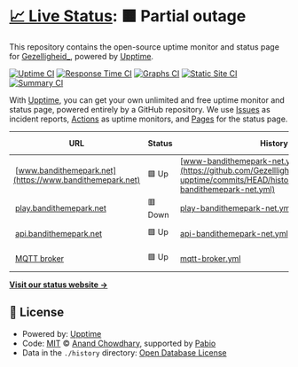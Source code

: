 # [📈 Live Status](https://gezellligheid.github.io/bandithemepark-upptime): <!--live status--> **🟧 Partial outage**

This repository contains the open-source uptime monitor and status page for [Gezelligheid\_](https://gezellligheid.github.io/bandithemepark-upptime), powered by [Upptime](https://github.com/upptime/upptime).

[![Uptime CI](https://github.com/gezellligheid/bandithemepark-upptime/workflows/Uptime%20CI/badge.svg)](https://github.com/gezellligheid/bandithemepark-upptime/actions?query=workflow%3A%22Uptime+CI%22)
[![Response Time CI](https://github.com/gezellligheid/bandithemepark-upptime/workflows/Response%20Time%20CI/badge.svg)](https://github.com/gezellligheid/bandithemepark-upptime/actions?query=workflow%3A%22Response+Time+CI%22)
[![Graphs CI](https://github.com/gezellligheid/bandithemepark-upptime/workflows/Graphs%20CI/badge.svg)](https://github.com/gezellligheid/bandithemepark-upptime/actions?query=workflow%3A%22Graphs+CI%22)
[![Static Site CI](https://github.com/gezellligheid/bandithemepark-upptime/workflows/Static%20Site%20CI/badge.svg)](https://github.com/gezellligheid/bandithemepark-upptime/actions?query=workflow%3A%22Static+Site+CI%22)
[![Summary CI](https://github.com/gezellligheid/bandithemepark-upptime/workflows/Summary%20CI/badge.svg)](https://github.com/gezellligheid/bandithemepark-upptime/actions?query=workflow%3A%22Summary+CI%22)

With [Upptime](https://upptime.js.org), you can get your own unlimited and free uptime monitor and status page, powered entirely by a GitHub repository. We use [Issues](https://github.com/gezellligheid/bandithemepark-upptime/issues) as incident reports, [Actions](https://github.com/gezellligheid/bandithemepark-upptime/actions) as uptime monitors, and [Pages](https://gezellligheid.github.io/bandithemepark-upptime) for the status page.

<!--start: status pages-->
<!-- This summary is generated by Upptime (https://github.com/upptime/upptime) -->
<!-- Do not edit this manually, your changes will be overwritten -->
<!-- prettier-ignore -->
| URL | Status | History | Response Time | Uptime |
| --- | ------ | ------- | ------------- | ------ |
| <img alt="" src="https://icons.duckduckgo.com/ip3/www.bandithemepark.net.ico" height="13"> [www.bandithemepark.net](https://www.bandithemepark.net) | 🟩 Up | [www-bandithemepark-net.yml](https://github.com/Gezellligheid/bandithemepark-upptime/commits/HEAD/history/www-bandithemepark-net.yml) | <details><summary><img alt="Response time graph" src="./graphs/www-bandithemepark-net/response-time-week.png" height="20"> 870ms</summary><br><a href="https://status.bandithemepark.net/history/www-bandithemepark-net"><img alt="Response time 855" src="https://img.shields.io/endpoint?url=https%3A%2F%2Fraw.githubusercontent.com%2FGezellligheid%2Fbandithemepark-upptime%2FHEAD%2Fapi%2Fwww-bandithemepark-net%2Fresponse-time.json"></a><br><a href="https://status.bandithemepark.net/history/www-bandithemepark-net"><img alt="24-hour response time 819" src="https://img.shields.io/endpoint?url=https%3A%2F%2Fraw.githubusercontent.com%2FGezellligheid%2Fbandithemepark-upptime%2FHEAD%2Fapi%2Fwww-bandithemepark-net%2Fresponse-time-day.json"></a><br><a href="https://status.bandithemepark.net/history/www-bandithemepark-net"><img alt="7-day response time 870" src="https://img.shields.io/endpoint?url=https%3A%2F%2Fraw.githubusercontent.com%2FGezellligheid%2Fbandithemepark-upptime%2FHEAD%2Fapi%2Fwww-bandithemepark-net%2Fresponse-time-week.json"></a><br><a href="https://status.bandithemepark.net/history/www-bandithemepark-net"><img alt="30-day response time 862" src="https://img.shields.io/endpoint?url=https%3A%2F%2Fraw.githubusercontent.com%2FGezellligheid%2Fbandithemepark-upptime%2FHEAD%2Fapi%2Fwww-bandithemepark-net%2Fresponse-time-month.json"></a><br><a href="https://status.bandithemepark.net/history/www-bandithemepark-net"><img alt="1-year response time 855" src="https://img.shields.io/endpoint?url=https%3A%2F%2Fraw.githubusercontent.com%2FGezellligheid%2Fbandithemepark-upptime%2FHEAD%2Fapi%2Fwww-bandithemepark-net%2Fresponse-time-year.json"></a></details> | <details><summary><a href="https://status.bandithemepark.net/history/www-bandithemepark-net">99.62%</a></summary><a href="https://status.bandithemepark.net/history/www-bandithemepark-net"><img alt="All-time uptime 99.93%" src="https://img.shields.io/endpoint?url=https%3A%2F%2Fraw.githubusercontent.com%2FGezellligheid%2Fbandithemepark-upptime%2FHEAD%2Fapi%2Fwww-bandithemepark-net%2Fuptime.json"></a><br><a href="https://status.bandithemepark.net/history/www-bandithemepark-net"><img alt="24-hour uptime 100.00%" src="https://img.shields.io/endpoint?url=https%3A%2F%2Fraw.githubusercontent.com%2FGezellligheid%2Fbandithemepark-upptime%2FHEAD%2Fapi%2Fwww-bandithemepark-net%2Fuptime-day.json"></a><br><a href="https://status.bandithemepark.net/history/www-bandithemepark-net"><img alt="7-day uptime 99.62%" src="https://img.shields.io/endpoint?url=https%3A%2F%2Fraw.githubusercontent.com%2FGezellligheid%2Fbandithemepark-upptime%2FHEAD%2Fapi%2Fwww-bandithemepark-net%2Fuptime-week.json"></a><br><a href="https://status.bandithemepark.net/history/www-bandithemepark-net"><img alt="30-day uptime 99.91%" src="https://img.shields.io/endpoint?url=https%3A%2F%2Fraw.githubusercontent.com%2FGezellligheid%2Fbandithemepark-upptime%2FHEAD%2Fapi%2Fwww-bandithemepark-net%2Fuptime-month.json"></a><br><a href="https://status.bandithemepark.net/history/www-bandithemepark-net"><img alt="1-year uptime 99.93%" src="https://img.shields.io/endpoint?url=https%3A%2F%2Fraw.githubusercontent.com%2FGezellligheid%2Fbandithemepark-upptime%2FHEAD%2Fapi%2Fwww-bandithemepark-net%2Fuptime-year.json"></a></details>
| <img alt="" src="https://icons.duckduckgo.com/ip3/api.mcsrvstat.us.ico" height="13"> [play.bandithemepark.net](https://api.mcsrvstat.us/2/play.bandithemepark.net) | 🟥 Down | [play-bandithemepark-net.yml](https://github.com/Gezellligheid/bandithemepark-upptime/commits/HEAD/history/play-bandithemepark-net.yml) | <details><summary><img alt="Response time graph" src="./graphs/play-bandithemepark-net/response-time-week.png" height="20"> 722ms</summary><br><a href="https://status.bandithemepark.net/history/play-bandithemepark-net"><img alt="Response time 500" src="https://img.shields.io/endpoint?url=https%3A%2F%2Fraw.githubusercontent.com%2FGezellligheid%2Fbandithemepark-upptime%2FHEAD%2Fapi%2Fplay-bandithemepark-net%2Fresponse-time.json"></a><br><a href="https://status.bandithemepark.net/history/play-bandithemepark-net"><img alt="24-hour response time 684" src="https://img.shields.io/endpoint?url=https%3A%2F%2Fraw.githubusercontent.com%2FGezellligheid%2Fbandithemepark-upptime%2FHEAD%2Fapi%2Fplay-bandithemepark-net%2Fresponse-time-day.json"></a><br><a href="https://status.bandithemepark.net/history/play-bandithemepark-net"><img alt="7-day response time 722" src="https://img.shields.io/endpoint?url=https%3A%2F%2Fraw.githubusercontent.com%2FGezellligheid%2Fbandithemepark-upptime%2FHEAD%2Fapi%2Fplay-bandithemepark-net%2Fresponse-time-week.json"></a><br><a href="https://status.bandithemepark.net/history/play-bandithemepark-net"><img alt="30-day response time 512" src="https://img.shields.io/endpoint?url=https%3A%2F%2Fraw.githubusercontent.com%2FGezellligheid%2Fbandithemepark-upptime%2FHEAD%2Fapi%2Fplay-bandithemepark-net%2Fresponse-time-month.json"></a><br><a href="https://status.bandithemepark.net/history/play-bandithemepark-net"><img alt="1-year response time 500" src="https://img.shields.io/endpoint?url=https%3A%2F%2Fraw.githubusercontent.com%2FGezellligheid%2Fbandithemepark-upptime%2FHEAD%2Fapi%2Fplay-bandithemepark-net%2Fresponse-time-year.json"></a></details> | <details><summary><a href="https://status.bandithemepark.net/history/play-bandithemepark-net">100.00%</a></summary><a href="https://status.bandithemepark.net/history/play-bandithemepark-net"><img alt="All-time uptime 100.00%" src="https://img.shields.io/endpoint?url=https%3A%2F%2Fraw.githubusercontent.com%2FGezellligheid%2Fbandithemepark-upptime%2FHEAD%2Fapi%2Fplay-bandithemepark-net%2Fuptime.json"></a><br><a href="https://status.bandithemepark.net/history/play-bandithemepark-net"><img alt="24-hour uptime 100.00%" src="https://img.shields.io/endpoint?url=https%3A%2F%2Fraw.githubusercontent.com%2FGezellligheid%2Fbandithemepark-upptime%2FHEAD%2Fapi%2Fplay-bandithemepark-net%2Fuptime-day.json"></a><br><a href="https://status.bandithemepark.net/history/play-bandithemepark-net"><img alt="7-day uptime 100.00%" src="https://img.shields.io/endpoint?url=https%3A%2F%2Fraw.githubusercontent.com%2FGezellligheid%2Fbandithemepark-upptime%2FHEAD%2Fapi%2Fplay-bandithemepark-net%2Fuptime-week.json"></a><br><a href="https://status.bandithemepark.net/history/play-bandithemepark-net"><img alt="30-day uptime 100.00%" src="https://img.shields.io/endpoint?url=https%3A%2F%2Fraw.githubusercontent.com%2FGezellligheid%2Fbandithemepark-upptime%2FHEAD%2Fapi%2Fplay-bandithemepark-net%2Fuptime-month.json"></a><br><a href="https://status.bandithemepark.net/history/play-bandithemepark-net"><img alt="1-year uptime 100.00%" src="https://img.shields.io/endpoint?url=https%3A%2F%2Fraw.githubusercontent.com%2FGezellligheid%2Fbandithemepark-upptime%2FHEAD%2Fapi%2Fplay-bandithemepark-net%2Fuptime-year.json"></a></details>
| <img alt="" src="https://icons.duckduckgo.com/ip3/api.bandithemepark.net.ico" height="13"> [api.bandithemepark.net](https://api.bandithemepark.net/) | 🟩 Up | [api-bandithemepark-net.yml](https://github.com/Gezellligheid/bandithemepark-upptime/commits/HEAD/history/api-bandithemepark-net.yml) | <details><summary><img alt="Response time graph" src="./graphs/api-bandithemepark-net/response-time-week.png" height="20"> 577ms</summary><br><a href="https://status.bandithemepark.net/history/api-bandithemepark-net"><img alt="Response time 519" src="https://img.shields.io/endpoint?url=https%3A%2F%2Fraw.githubusercontent.com%2FGezellligheid%2Fbandithemepark-upptime%2FHEAD%2Fapi%2Fapi-bandithemepark-net%2Fresponse-time.json"></a><br><a href="https://status.bandithemepark.net/history/api-bandithemepark-net"><img alt="24-hour response time 486" src="https://img.shields.io/endpoint?url=https%3A%2F%2Fraw.githubusercontent.com%2FGezellligheid%2Fbandithemepark-upptime%2FHEAD%2Fapi%2Fapi-bandithemepark-net%2Fresponse-time-day.json"></a><br><a href="https://status.bandithemepark.net/history/api-bandithemepark-net"><img alt="7-day response time 577" src="https://img.shields.io/endpoint?url=https%3A%2F%2Fraw.githubusercontent.com%2FGezellligheid%2Fbandithemepark-upptime%2FHEAD%2Fapi%2Fapi-bandithemepark-net%2Fresponse-time-week.json"></a><br><a href="https://status.bandithemepark.net/history/api-bandithemepark-net"><img alt="30-day response time 529" src="https://img.shields.io/endpoint?url=https%3A%2F%2Fraw.githubusercontent.com%2FGezellligheid%2Fbandithemepark-upptime%2FHEAD%2Fapi%2Fapi-bandithemepark-net%2Fresponse-time-month.json"></a><br><a href="https://status.bandithemepark.net/history/api-bandithemepark-net"><img alt="1-year response time 519" src="https://img.shields.io/endpoint?url=https%3A%2F%2Fraw.githubusercontent.com%2FGezellligheid%2Fbandithemepark-upptime%2FHEAD%2Fapi%2Fapi-bandithemepark-net%2Fresponse-time-year.json"></a></details> | <details><summary><a href="https://status.bandithemepark.net/history/api-bandithemepark-net">100.00%</a></summary><a href="https://status.bandithemepark.net/history/api-bandithemepark-net"><img alt="All-time uptime 100.00%" src="https://img.shields.io/endpoint?url=https%3A%2F%2Fraw.githubusercontent.com%2FGezellligheid%2Fbandithemepark-upptime%2FHEAD%2Fapi%2Fapi-bandithemepark-net%2Fuptime.json"></a><br><a href="https://status.bandithemepark.net/history/api-bandithemepark-net"><img alt="24-hour uptime 100.00%" src="https://img.shields.io/endpoint?url=https%3A%2F%2Fraw.githubusercontent.com%2FGezellligheid%2Fbandithemepark-upptime%2FHEAD%2Fapi%2Fapi-bandithemepark-net%2Fuptime-day.json"></a><br><a href="https://status.bandithemepark.net/history/api-bandithemepark-net"><img alt="7-day uptime 100.00%" src="https://img.shields.io/endpoint?url=https%3A%2F%2Fraw.githubusercontent.com%2FGezellligheid%2Fbandithemepark-upptime%2FHEAD%2Fapi%2Fapi-bandithemepark-net%2Fuptime-week.json"></a><br><a href="https://status.bandithemepark.net/history/api-bandithemepark-net"><img alt="30-day uptime 100.00%" src="https://img.shields.io/endpoint?url=https%3A%2F%2Fraw.githubusercontent.com%2FGezellligheid%2Fbandithemepark-upptime%2FHEAD%2Fapi%2Fapi-bandithemepark-net%2Fuptime-month.json"></a><br><a href="https://status.bandithemepark.net/history/api-bandithemepark-net"><img alt="1-year uptime 100.00%" src="https://img.shields.io/endpoint?url=https%3A%2F%2Fraw.githubusercontent.com%2FGezellligheid%2Fbandithemepark-upptime%2FHEAD%2Fapi%2Fapi-bandithemepark-net%2Fuptime-year.json"></a></details>
| <img alt="" src="https://icons.duckduckgo.com/ip3/null.ico" height="13"> [MQTT broker](54.36.178.219) | 🟩 Up | [mqtt-broker.yml](https://github.com/Gezellligheid/bandithemepark-upptime/commits/HEAD/history/mqtt-broker.yml) | <details><summary><img alt="Response time graph" src="./graphs/mqtt-broker/response-time-week.png" height="20"> 128ms</summary><br><a href="https://status.bandithemepark.net/history/mqtt-broker"><img alt="Response time 106" src="https://img.shields.io/endpoint?url=https%3A%2F%2Fraw.githubusercontent.com%2FGezellligheid%2Fbandithemepark-upptime%2FHEAD%2Fapi%2Fmqtt-broker%2Fresponse-time.json"></a><br><a href="https://status.bandithemepark.net/history/mqtt-broker"><img alt="24-hour response time 87" src="https://img.shields.io/endpoint?url=https%3A%2F%2Fraw.githubusercontent.com%2FGezellligheid%2Fbandithemepark-upptime%2FHEAD%2Fapi%2Fmqtt-broker%2Fresponse-time-day.json"></a><br><a href="https://status.bandithemepark.net/history/mqtt-broker"><img alt="7-day response time 128" src="https://img.shields.io/endpoint?url=https%3A%2F%2Fraw.githubusercontent.com%2FGezellligheid%2Fbandithemepark-upptime%2FHEAD%2Fapi%2Fmqtt-broker%2Fresponse-time-week.json"></a><br><a href="https://status.bandithemepark.net/history/mqtt-broker"><img alt="30-day response time 108" src="https://img.shields.io/endpoint?url=https%3A%2F%2Fraw.githubusercontent.com%2FGezellligheid%2Fbandithemepark-upptime%2FHEAD%2Fapi%2Fmqtt-broker%2Fresponse-time-month.json"></a><br><a href="https://status.bandithemepark.net/history/mqtt-broker"><img alt="1-year response time 106" src="https://img.shields.io/endpoint?url=https%3A%2F%2Fraw.githubusercontent.com%2FGezellligheid%2Fbandithemepark-upptime%2FHEAD%2Fapi%2Fmqtt-broker%2Fresponse-time-year.json"></a></details> | <details><summary><a href="https://status.bandithemepark.net/history/mqtt-broker">100.00%</a></summary><a href="https://status.bandithemepark.net/history/mqtt-broker"><img alt="All-time uptime 100.00%" src="https://img.shields.io/endpoint?url=https%3A%2F%2Fraw.githubusercontent.com%2FGezellligheid%2Fbandithemepark-upptime%2FHEAD%2Fapi%2Fmqtt-broker%2Fuptime.json"></a><br><a href="https://status.bandithemepark.net/history/mqtt-broker"><img alt="24-hour uptime 100.00%" src="https://img.shields.io/endpoint?url=https%3A%2F%2Fraw.githubusercontent.com%2FGezellligheid%2Fbandithemepark-upptime%2FHEAD%2Fapi%2Fmqtt-broker%2Fuptime-day.json"></a><br><a href="https://status.bandithemepark.net/history/mqtt-broker"><img alt="7-day uptime 100.00%" src="https://img.shields.io/endpoint?url=https%3A%2F%2Fraw.githubusercontent.com%2FGezellligheid%2Fbandithemepark-upptime%2FHEAD%2Fapi%2Fmqtt-broker%2Fuptime-week.json"></a><br><a href="https://status.bandithemepark.net/history/mqtt-broker"><img alt="30-day uptime 100.00%" src="https://img.shields.io/endpoint?url=https%3A%2F%2Fraw.githubusercontent.com%2FGezellligheid%2Fbandithemepark-upptime%2FHEAD%2Fapi%2Fmqtt-broker%2Fuptime-month.json"></a><br><a href="https://status.bandithemepark.net/history/mqtt-broker"><img alt="1-year uptime 100.00%" src="https://img.shields.io/endpoint?url=https%3A%2F%2Fraw.githubusercontent.com%2FGezellligheid%2Fbandithemepark-upptime%2FHEAD%2Fapi%2Fmqtt-broker%2Fuptime-year.json"></a></details>

<!--end: status pages-->

[**Visit our status website →**](https://gezellligheid.github.io/bandithemepark-upptime)

## 📄 License

- Powered by: [Upptime](https://github.com/upptime/upptime)
- Code: [MIT](./LICENSE) © [Anand Chowdhary](https://anandchowdhary.com), supported by [Pabio](https://pabio.com)
- Data in the `./history` directory: [Open Database License](https://opendatacommons.org/licenses/odbl/1-0/)
